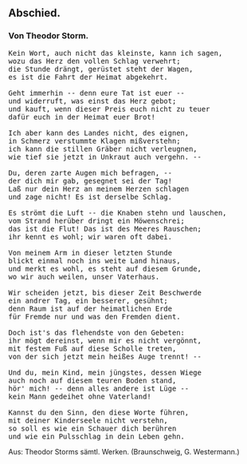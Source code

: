 <h2>Abschied.</h2>

<h3>Von Theodor Storm.</h3>

<pre>Kein Wort, auch nicht das kleinste, kann ich sagen,
wozu das Herz den vollen Schlag verwehrt;
die Stunde drängt, gerüstet steht der Wagen,
es ist die Fahrt der Heimat abgekehrt.

Geht immerhin -- denn eure Tat ist euer --
und widerruft, was einst das Herz gebot;
und kauft, wenn dieser Preis euch nicht zu teuer
dafür euch in der Heimat euer Brot!

Ich aber kann des Landes nicht, des eignen,
in Schmerz verstummte Klagen mißverstehn;
ich kann die stillen Gräber nicht verleugnen,
wie tief sie jetzt in Unkraut auch vergehn. --

Du, deren zarte Augen mich befragen, --
der dich mir gab, gesegnet sei der Tag!
Laß nur dein Herz an meinem Herzen schlagen
und zage nicht! Es ist derselbe Schlag.

Es strömt die Luft -- die Knaben stehn und lauschen,
vom Strand herüber dringt ein Möwenschrei;
das ist die Flut! Das ist des Meeres Rauschen;
ihr kennt es wohl; wir waren oft dabei.

Von meinem Arm in dieser letzten Stunde
blickt einmal noch ins weite Land hinaus,
und merkt es wohl, es steht auf diesem Grunde,
wo wir auch weilen, unser Vaterhaus.

Wir scheiden jetzt, bis dieser Zeit Beschwerde
ein andrer Tag, ein besserer, gesühnt;
denn Raum ist auf der heimatlichen Erde
für Fremde nur und was den Fremden dient.

Doch ist's das flehendste von den Gebeten:
ihr mögt dereinst, wenn mir es nicht vergönnt,
mit festem Fuß auf diese Scholle treten,
von der sich jetzt mein heißes Auge trennt! --

Und du, mein Kind, mein jüngstes, dessen Wiege
auch noch auf diesem teuren Boden stand,
hör' mich! -- denn alles andere ist Lüge --
kein Mann gedeihet ohne Vaterland!

Kannst du den Sinn, den diese Worte führen,
mit deiner Kinderseele nicht verstehn,
so soll es wie ein Schauer dich berühren
und wie ein Pulsschlag in dein Leben gehn.</pre>

<div class="source">Aus: Theodor Storms sämtl. Werken. (Braunschweig, G. Westermann.)</div>

